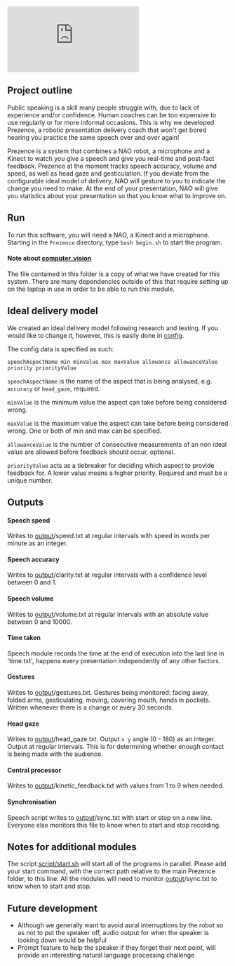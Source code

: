 ![Header](https://github.com/hfroot/Prezence/blob/master/prezence.pdf)

## Project outline
Public speaking is a skill many people struggle with, due to lack of experience and/or confidence. Human coaches can be too expensive to use regularly or for more informal occasions. This is why we developed Prezence, a robotic presentation delivery coach that won't get bored hearing you practice the same speech over and over again!

Prezence is a system that combines a NAO robot, a microphone and a Kinect to watch you give a speech and give you real-time and post-fact feedback. Prezence at the moment tracks speech accuracy, volume and speed, as well as head gaze and gesticulation. If you deviate from the configurable ideal model of delivery, NAO will gesture to you to indicate the change you need to make. At the end of your presentation, NAO will give you statistics about your presentation so that you know what to improve on.

## Run
To run this software, you will need a NAO, a Kinect and a microphone. Starting in the `Prezence` directory, type `bash begin.sh` to start the program.

#### Note about [computer_vision](computer_vision)
The file contained in this folder is a copy of what we have created for this system. There are many dependencies outside of this that require setting up on the laptop in use in order to be able to run this module.

## Ideal delivery model
We created an ideal delivery model following research and testing. If you would like to change it, however, this is easily done in [config](central_proc/config.txt).

The config data is specified as such:

``speechAspectName min minValue max maxValue allowance allowanceValue priority priorityValue``

`speechAspectName` is the name of the aspect that is being analysed, e.g. `accuracy` or `head_gaze`, required.

`minValue` is the minimum value the aspect can take before being considered wrong.

`maxValue` is the maximum value the aspect can take before being considered wrong. One or both of min and max can be specified.

`allowanceValue` is the number of consecutive measurements of an non ideal value are allowed before feedback should occur, optional.

`priorityValue` acts as a tiebreaker for deciding which aspect to provide feedback for. A lower value means a higher priority. Required and must be a unique number.

## Outputs

#### Speech speed
Writes to [output](output)/speed.txt at regular intervals with speed in words per minute as an integer.

#### Speech accuracy
Writes to [output](output)/clarity.txt at regular intervals with a confidence level between 0 and 1.

#### Speech volume
Writes to [output](output)/volume.txt at regular intervals with an absolute value between 0 and 10000.

#### Time taken
Speech module records the time at the end of execution into the last line in 'time.txt', happens every presentation independently of any other factors.

#### Gestures
Writes to [output](output)/gestures.txt. Gestures being monitored: facing away, folded arms, gesticulating, moving, covering mouth, hands in pockets. Written whenever there is a change or every 30 seconds. 

#### Head gaze
Writes to [output](output)/head_gaze.txt. Output `x y` angle (0 - 180) as an integer. Output at regular intervals. This is for determining whether enough contact is being made with the audience.

#### Central processor
Writes to [output](output)/kinetic_feedback.txt with values from 1 to 9 when needed.

#### Synchronisation
Speech script writes to [output](output)/sync.txt with start or stop on a new line. Everyone else monitors this file to know when to start and stop recording.

## Notes for additional modules
The script [script/start.sh](script/start.sh) will start all of the programs in parallel. Please add your start command, with the correct path relative to the main Prezence folder, to this line. 
All the modules will need to monitor [output](output)/sync.txt to know when to start and stop. 

## Future development
* Although we generally want to avoid aural interruptions by the robot so as not to put the speaker off, audio output for when the speaker is looking down would be helpful
* Prompt feature to help the speaker if they forget their next point, will provide an interesting natural language processing challenge
